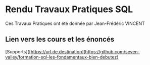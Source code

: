 # Rendu Travaux Pratiques SQL  

Ces Travaux Pratiques ont été donnée par Jean-Frédéric VINCENT  
  
## Lien vers les cours et les énoncés  

[Supports]([https://url.de.destination](https://github.com/seven-valley/formation-sql-les-fondamentaux-bien-debutez)



